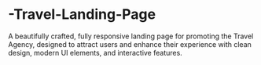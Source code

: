 # -Travel-Landing-Page
A beautifully crafted, fully responsive landing page for promoting the  Travel Agency, designed to attract users and enhance their experience with clean design, modern UI elements, and interactive features.
